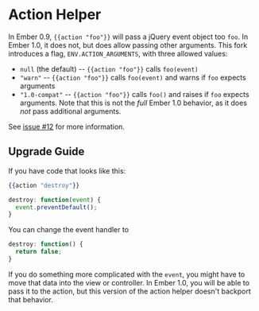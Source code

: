 # Action Helper

In Ember 0.9, `{{action "foo"}}` will pass a jQuery event object too `foo`. In Ember 1.0, it does not, but does allow passing other arguments. This fork introduces a flag, `ENV.ACTION_ARGUMENTS`, with three
allowed values:

 * `null` (the default) -- `{{action "foo"}}` calls `foo(event)`
 * `"warn"` -- `{{action "foo"}}` calls `foo(event)` and warns if `foo` expects arguments
 * `"1.0-compat"` -- `{{action "foo"}}` calls `foo()` and raises if `foo` expects arguments. Note that this is not the *full* Ember 1.0 behavior, as it does *not* pass additional arguments.

See [issue #12](https://github.com/zendesk/ember.js/issues/12) for more
information.

## Upgrade Guide

If you have code that looks like this:

```handlebars
{{action "destroy"}}
```

```javascript
destroy: function(event) {
  event.preventDefault();
}
```

You can change the event handler to

```javascript
destroy: function() {
  return false;
}
```

If you do something more complicated with the `event`, you might have to move
that data into the view or controller. In Ember 1.0, you will be able to pass
it to the action, but this version of the action helper doesn't backport that
behavior.
